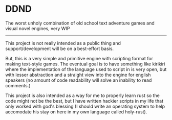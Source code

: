 # DDND
The worst unholy combination of old school text adventure games and visual novel engines, very WIP

---

This project is not really intended as a public thing and support/development will be on a best-effort basis.

But, this is a very simple and primitive engine with scripting format for making text-style games.
The eventual goal is to have something like kirikiri where the implementation of the language used to script in is very open, but with lesser abstraction and a straight view into the engine for english speakers (no amount of code readability will solve an inability to read comments.)

This project is also intended as a way for me to properly learn rust so the code might not be the best, but I have written hackier scripts in my life that only worked with god's blessing (I should write an operating system to help accomodate his stay on here in my own language called holy-rust).